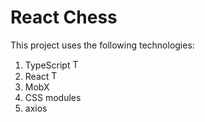 # React Chess

This project uses the following technologies:
  1. TypeScript <img src="https://w7.pngwing.com/pngs/915/519/png-transparent-typescript-hd-logo-thumbnail.png" alt="TS Logo" style="width: 15px; height: auto;">
  2. React <img src="https://encrypted-tbn0.gstatic.com/images?q=tbn:ANd9GcQIoAfenyz4DwJLgX6LRfa2mKl_e1Qi56Cl7CLsC4Obj8oaqUDQ3Eua5RO8I1sbRGS1YV0&usqp=CAU" alt="TS Logo" style="width: 15px; height: auto;">
  3. MobX
  4. CSS modules
  5. axios
  

